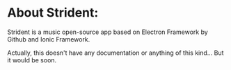 # About Strident:

Strident is a music open-source app based on Electron Framework by Github and Ionic Framework.

Actually, this doesn't have any documentation or anything of this kind... But it would be soon.
